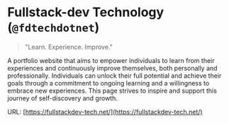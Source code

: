 # Fullstack-dev Technology (`@fdtechdotnet`)

> "Learn. Experience. Improve."

A portfolio website that aims to empower individuals to learn from their experiences and continuously improve themselves, both personally and professionally. Individuals can unlock their full potential and achieve their goals through a commitment to ongoing learning and a willingness to embrace new experiences. This page strives to inspire and support this journey of self-discovery and growth.

URL: [https://fullstackdev-tech.net/](https://fullstackdev-tech.net/)
